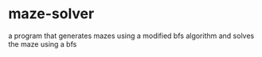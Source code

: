 # maze-solver
a program that generates mazes using a modified bfs algorithm and solves the maze using a bfs
